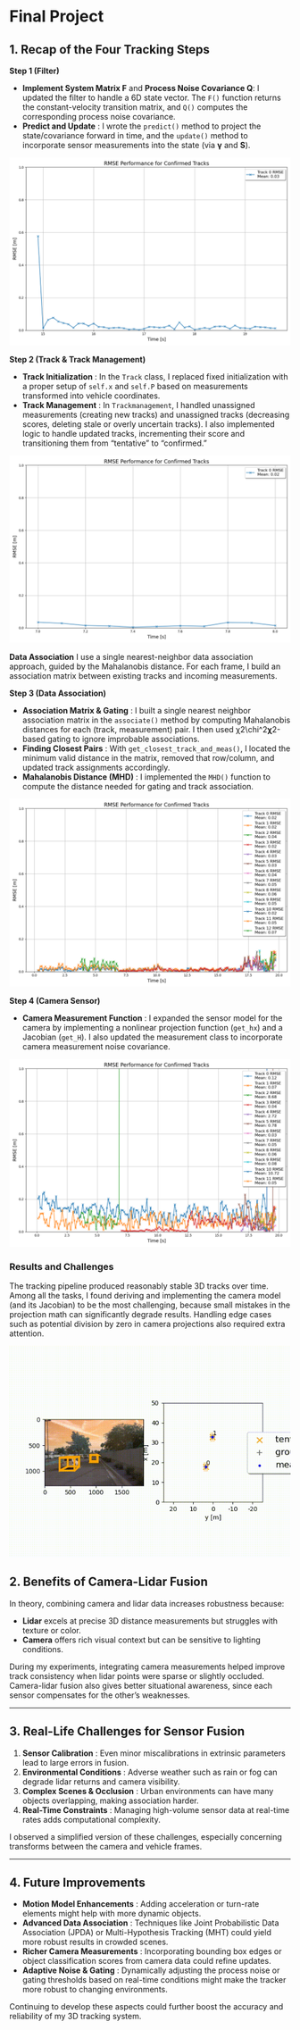 # Final Project

## 1. Recap of the Four Tracking Steps

**Step 1 (Filter)**

- **Implement System Matrix F** and **Process Noise Covariance Q**: I updated the filter to handle a 6D state vector. The `F()` function returns the constant-velocity transition matrix, and `Q()` computes the corresponding process noise covariance.
- **Predict and Update** : I wrote the `predict()` method to project the state/covariance forward in time, and the `update()` method to incorporate sensor measurements into the state (via **γ** and **S**).

![step1](img_final/step_1.png)

**Step 2 (Track & Track Management)**

- **Track Initialization** : In the `Track` class, I replaced fixed initialization with a proper setup of `self.x` and `self.P` based on measurements transformed into vehicle coordinates.
- **Track Management** : In `Trackmanagement`, I handled unassigned measurements (creating new tracks) and unassigned tracks (decreasing scores, deleting stale or overly uncertain tracks). I also implemented logic to handle updated tracks, incrementing their score and transitioning them from “tentative” to “confirmed.”

![step2](img_final/step_2.png)

**Data Association**
I use a single nearest-neighbor data association approach, guided by the Mahalanobis distance. For each frame, I build an association matrix between existing tracks and incoming measurements.

**Step 3 (Data Association)**

* **Association Matrix & Gating** : I built a single nearest neighbor association matrix in the `associate()` method by computing Mahalanobis distances for each (track, measurement) pair. I then used χ2\chi^2**χ**2-based gating to ignore improbable associations.
* **Finding Closest Pairs** : With `get_closest_track_and_meas()`, I located the minimum valid distance in the matrix, removed that row/column, and updated track assignments accordingly.
* **Mahalanobis Distance (MHD)** : I implemented the `MHD()` function to compute the distance needed for gating and track association.

![step3](img_final/step_3.png)

**Step 4 (Camera Sensor)**

* **Camera Measurement Function** : I expanded the sensor model for the camera by implementing a nonlinear projection function (`get_hx`) and a Jacobian (`get_H`). I also updated the measurement class to incorporate camera measurement noise covariance.

![step4](img_final/step_4.png)

### Results and Challenges

The tracking pipeline produced reasonably stable 3D tracks over time. Among all the tasks, I found deriving and implementing the camera model (and its Jacobian) to be the most challenging, because small mistakes in the projection math can significantly degrade results. Handling edge cases such as potential division by zero in camera projections also required extra attention.

![resutl](results/my_tracking_results.gif)

## 2. Benefits of Camera-Lidar Fusion

In theory, combining camera and lidar data increases robustness because:

* **Lidar** excels at precise 3D distance measurements but struggles with texture or color.
* **Camera** offers rich visual context but can be sensitive to lighting conditions.

During my experiments, integrating camera measurements helped improve track consistency when lidar points were sparse or slightly occluded. Camera-lidar fusion also gives better situational awareness, since each sensor compensates for the other’s weaknesses.

---

## 3. Real-Life Challenges for Sensor Fusion

1. **Sensor Calibration** : Even minor miscalibrations in extrinsic parameters lead to large errors in fusion.
2. **Environmental Conditions** : Adverse weather such as rain or fog can degrade lidar returns and camera visibility.
3. **Complex Scenes & Occlusion** : Urban environments can have many objects overlapping, making association harder.
4. **Real-Time Constraints** : Managing high-volume sensor data at real-time rates adds computational complexity.

I observed a simplified version of these challenges, especially concerning transforms between the camera and vehicle frames.

---

## 4. Future Improvements

* **Motion Model Enhancements** : Adding acceleration or turn-rate elements might help with more dynamic objects.
* **Advanced Data Association** : Techniques like Joint Probabilistic Data Association (JPDA) or Multi-Hypothesis Tracking (MHT) could yield more robust results in crowded scenes.
* **Richer Camera Measurements** : Incorporating bounding box edges or object classification scores from camera data could refine updates.
* **Adaptive Noise & Gating** : Dynamically adjusting the process noise or gating thresholds based on real-time conditions might make the tracker more robust to changing environments.

Continuing to develop these aspects could further boost the accuracy and reliability of my 3D tracking system.
